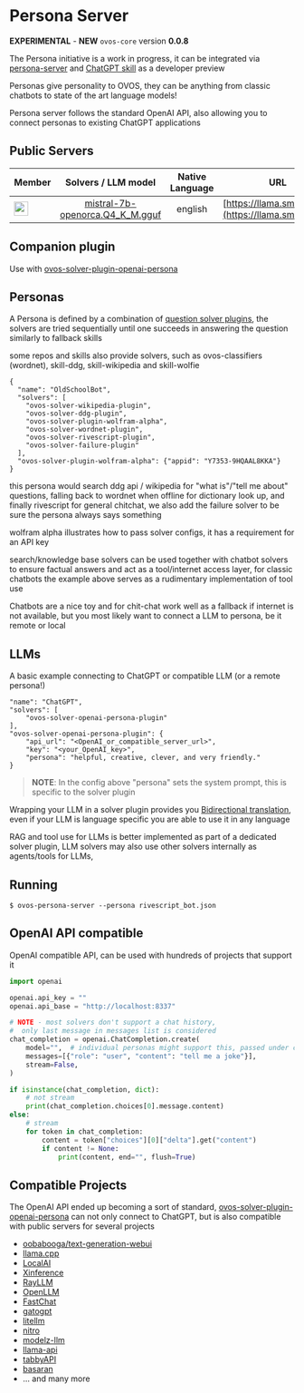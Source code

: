 # Persona Server

**EXPERIMENTAL** - **NEW** `ovos-core` version **0.0.8**

The Persona initiative is a work in progress, it can be integrated
via [persona-server](https://github.com/OpenVoiceOS/ovos-persona-server/)
and [ChatGPT skill](https://github.com/OpenVoiceOS/skill-ovos-fallback-chatgpt/) as a developer preview

Personas give personality to OVOS, they can be anything from classic chatbots to state of the art language models!

Persona server follows the standard OpenAI API, also allowing you to connect personas to existing ChatGPT applications

## Public Servers

| Member                                                                                                                                                        |                                     Solvers / LLM model                                     | Native Language |                                URL                                |
|---------------------------------------------------------------------------------------------------------------------------------------------------------------|:-------------------------------------------------------------------------------------------:|:---------------:|:-----------------------------------------------------------------:|
| <div><a href="https://github.com/goldyfruit"><img src="https://avatars.githubusercontent.com/u/614115?v=4" alt="goldyfruit" width="25" height="25"></a></div> | [mistral-7b-openorca.Q4_K_M.gguf](https://huggingface.co/TheBloke/Mistral-7B-OpenOrca-GGUF) |     english     | <div>[https://llama.smartgic.io](https://llama.smartgic.io)</div> |


## Companion plugin

Use with [ovos-solver-plugin-openai-persona](https://github.com/OpenVoiceOS/ovos-solver-plugin-openai-persona)

## Personas

A Persona is defined by a combination
of [question solver plugins](https://openvoiceos.github.io/ovos-technical-manual/solvers/), the solvers are tried
sequentially until one succeeds in answering the question similarly to fallback skills

some repos and skills also provide solvers, such as ovos-classifiers (wordnet), skill-ddg, skill-wikipedia and
skill-wolfie

```
{
  "name": "OldSchoolBot",
  "solvers": [
    "ovos-solver-wikipedia-plugin",
    "ovos-solver-ddg-plugin",
    "ovos-solver-plugin-wolfram-alpha",
    "ovos-solver-wordnet-plugin",
    "ovos-solver-rivescript-plugin",
    "ovos-solver-failure-plugin"
  ],
  "ovos-solver-plugin-wolfram-alpha": {"appid": "Y7353-9HQAAL8KKA"}
}
```

this persona would search ddg api / wikipedia for "what is"/"tell me about" questions,
falling back to wordnet when offline for dictionary look up,
and finally rivescript for general chitchat,
we also add the failure solver to be sure the persona always says something

wolfram alpha illustrates how to pass solver configs, it has a requirement for an API key

search/knowledge base solvers can be used together with chatbot solvers to ensure factual answers and act as a tool/internet
access layer, for classic chatbots the example above serves as a rudimentary implementation of tool use

Chatbots are a nice toy and for chit-chat work well as a fallback if internet is not available, but you most likely want to connect a LLM to persona, be it remote or local

## LLMs

A basic example connecting to ChatGPT or compatible LLM (or a remote persona!)

```
"name": "ChatGPT",
"solvers": [
    "ovos-solver-openai-persona-plugin"
],
"ovos-solver-openai-persona-plugin": {
    "api_url": "<OpenAI_or_compatible_server_url>",
    "key": "<your_OpenAI_key>",
    "persona": "helpful, creative, clever, and very friendly."
}
```

> **NOTE**: In the config above "persona" sets the system prompt, this is specific to the solver plugin

Wrapping your LLM in a solver plugin provides you [Bidirectional translation](https://openvoiceos.github.io/ovos-technical-manual/lang_plugins), even if your LLM is language specific you are able to use it in any language

RAG and tool use for LLMs is better implemented as part of a dedicated solver plugin, LLM solvers may also use other solvers internally as agents/tools for LLMs, 

## Running

`$ ovos-persona-server --persona rivescript_bot.json`

## OpenAI API compatible

OpenAI compatible API, can be used with hundreds of projects that support it

```python
import openai

openai.api_key = ""
openai.api_base = "http://localhost:8337"

# NOTE - most solvers don't support a chat history,
#  only last message in messages list is considered
chat_completion = openai.ChatCompletion.create(
    model="",  # individual personas might support this, passed under context
    messages=[{"role": "user", "content": "tell me a joke"}],
    stream=False,
)

if isinstance(chat_completion, dict):
    # not stream
    print(chat_completion.choices[0].message.content)
else:
    # stream
    for token in chat_completion:
        content = token["choices"][0]["delta"].get("content")
        if content != None:
            print(content, end="", flush=True)

```

## Compatible Projects

The OpenAI API ended up becoming a sort of standard, [ovos-solver-plugin-openai-persona](https://github.com/OpenVoiceOS/ovos-solver-plugin-openai-persona) can not only connect to ChatGPT, but is also compatible with public servers for several projects

- [oobabooga/text-generation-webui](https://github.com/oobabooga/text-generation-webui/wiki/12-%E2%80%90-OpenAI-API)
- [llama.cpp](https://github.com/ggerganov/llama.cpp/blob/master/examples/server/README.md)
- [LocalAI](https://github.com/mudler/LocalAI)
- [Xinference](https://github.com/xorbitsai/inference)
- [RayLLM](https://github.com/ray-project/ray-llm)
- [OpenLLM](https://github.com/bentoml/OpenLLM)
- [FastChat](https://github.com/lm-sys/FastChat)
- [gatogpt](https://github.com/elgatopanzon/gatogpt)
- [litellm](https://github.com/BerriAI/litellm)
- [nitro](https://github.com/janhq/nitro)
- [modelz-llm](https://github.com/tensorchord/modelz-llm)
- [llama-api](https://github.com/c0sogi/llama-api)
- [tabbyAPI](https://github.com/theroyallab/tabbyAPI)
- [basaran](https://github.com/hyperonym/basaran)
- ... and many more
